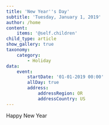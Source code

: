 ```yaml
---
title: 'New Year''s Day'
subtitle: 'Tuesday, January 1, 2019'
author: /home
content:
    items: '@self.children'
child_type: article
show_gallery: true
taxonomy:
    category:
        - Holiday
data:
    event:
        startDate: '01-01-2019 00:00'
        allDay: true
        address:
            addressRegion: OR
            addressCountry: US
---
```


Happy New Year
